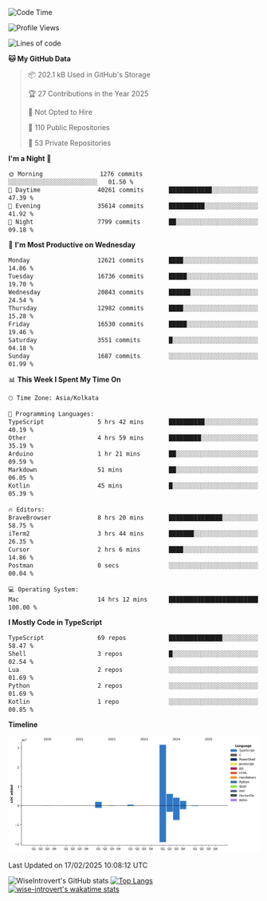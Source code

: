 <!--START_SECTION:waka-->
![Code Time](http://img.shields.io/badge/Code%20Time-2%2C213%20hrs%2021%20mins-blue)

![Profile Views](http://img.shields.io/badge/Profile%20Views-0-blue)

![Lines of code](https://img.shields.io/badge/From%20Hello%20World%20I%27ve%20Written-47.3%20million%20lines%20of%20code-blue)

**🐱 My GitHub Data** 

> 📦 202.1 kB Used in GitHub's Storage 
 > 
> 🏆 27 Contributions in the Year 2025
 > 
> 🚫 Not Opted to Hire
 > 
> 📜 110 Public Repositories 
 > 
> 🔑 53 Private Repositories 
 > 
**I'm a Night 🦉** 

```text
🌞 Morning                1276 commits        ░░░░░░░░░░░░░░░░░░░░░░░░░   01.50 % 
🌆 Daytime                40261 commits       ████████████░░░░░░░░░░░░░   47.39 % 
🌃 Evening                35614 commits       ██████████░░░░░░░░░░░░░░░   41.92 % 
🌙 Night                  7799 commits        ██░░░░░░░░░░░░░░░░░░░░░░░   09.18 % 
```
📅 **I'm Most Productive on Wednesday** 

```text
Monday                   12621 commits       ████░░░░░░░░░░░░░░░░░░░░░   14.86 % 
Tuesday                  16736 commits       █████░░░░░░░░░░░░░░░░░░░░   19.70 % 
Wednesday                20843 commits       ██████░░░░░░░░░░░░░░░░░░░   24.54 % 
Thursday                 12982 commits       ████░░░░░░░░░░░░░░░░░░░░░   15.28 % 
Friday                   16530 commits       █████░░░░░░░░░░░░░░░░░░░░   19.46 % 
Saturday                 3551 commits        █░░░░░░░░░░░░░░░░░░░░░░░░   04.18 % 
Sunday                   1687 commits        ░░░░░░░░░░░░░░░░░░░░░░░░░   01.99 % 
```


📊 **This Week I Spent My Time On** 

```text
🕑︎ Time Zone: Asia/Kolkata

💬 Programming Languages: 
TypeScript               5 hrs 42 mins       ██████████░░░░░░░░░░░░░░░   40.19 % 
Other                    4 hrs 59 mins       █████████░░░░░░░░░░░░░░░░   35.19 % 
Arduino                  1 hr 21 mins        ██░░░░░░░░░░░░░░░░░░░░░░░   09.59 % 
Markdown                 51 mins             ██░░░░░░░░░░░░░░░░░░░░░░░   06.05 % 
Kotlin                   45 mins             █░░░░░░░░░░░░░░░░░░░░░░░░   05.39 % 

🔥 Editors: 
BraveBrowser             8 hrs 20 mins       ███████████████░░░░░░░░░░   58.75 % 
iTerm2                   3 hrs 44 mins       ███████░░░░░░░░░░░░░░░░░░   26.35 % 
Cursor                   2 hrs 6 mins        ████░░░░░░░░░░░░░░░░░░░░░   14.86 % 
Postman                  0 secs              ░░░░░░░░░░░░░░░░░░░░░░░░░   00.04 % 

💻 Operating System: 
Mac                      14 hrs 12 mins      █████████████████████████   100.00 % 
```

**I Mostly Code in TypeScript** 

```text
TypeScript               69 repos            ███████████████░░░░░░░░░░   58.47 % 
Shell                    3 repos             █░░░░░░░░░░░░░░░░░░░░░░░░   02.54 % 
Lua                      2 repos             ░░░░░░░░░░░░░░░░░░░░░░░░░   01.69 % 
Python                   2 repos             ░░░░░░░░░░░░░░░░░░░░░░░░░   01.69 % 
Kotlin                   1 repo              ░░░░░░░░░░░░░░░░░░░░░░░░░   00.85 % 
```



**Timeline**

![Lines of Code chart](https://raw.githubusercontent.com/wise-introvert/wise-introvert/master/assets/bar_graph.png)


 Last Updated on 17/02/2025 10:08:12 UTC
<!--END_SECTION:waka-->

![WiseIntrovert's GitHub stats](https://github-readme-stats.vercel.app/api?username=wise-introvert&count_private=true&show_icons=true)
[![Top Langs](https://github-readme-stats.vercel.app/api/top-langs/?username=wise-introvert&langs_count=10)](https://github.com/anuraghazra/github-readme-stats)
[![wise-introvert's wakatime stats](https://github-readme-stats.vercel.app/api/wakatime?username=wiseintrovert)](https://github.com/anuraghazra/github-readme-stats)
